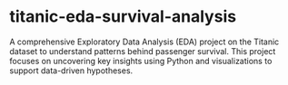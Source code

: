 # titanic-eda-survival-analysis
A comprehensive Exploratory Data Analysis (EDA) project on the Titanic dataset to understand patterns behind passenger survival. This project focuses on uncovering key insights using Python and visualizations to support data-driven hypotheses.
